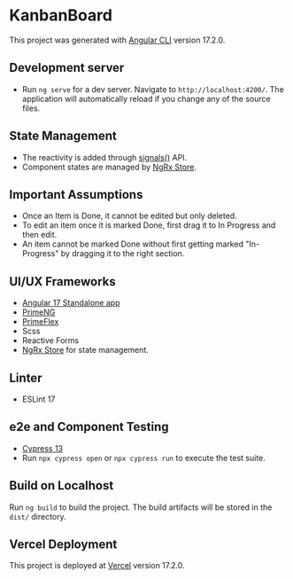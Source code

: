 # KanbanBoard

This project was generated with [Angular CLI](https://github.com/angular/angular-cli) version 17.2.0.

## Development server

- Run `ng serve` for a dev server. Navigate to `http://localhost:4200/`. The application will automatically reload if you change any of the source files.

## State Management
- The reactivity is added through [signals()](https://angular.dev/guide/signals) API.
- Component states are managed by [NgRx Store](https://ngrx.io/).

## Important Assumptions
- Once an Item is Done, it cannot be edited but only deleted.
- To edit an item once it is marked Done, first drag it to In Progress and then edit.
- An item cannot be marked Done without first getting marked "In-Progress" by dragging it to the right section.



## UI/UX Frameworks
- [Angular 17 Standalone app](https://angular.dev/) 
- [PrimeNG](https://primeng.org/)
- [PrimeFlex](https://primeflex.org/)
- Scss
- Reactive Forms
- [NgRx Store](https://ngrx.io/) for state management.


## Linter
- ESLint 17

## e2e and Component Testing
- [Cypress 13](https://docs.cypress.io/) 
- Run `npx cypress open` or `npx cypress run` to execute the test suite.




## Build on Localhost

Run `ng build` to build the project. The build artifacts will be stored in the `dist/` directory.

## Vercel Deployment
This project is deployed at [Vercel](https://kanban-board-benify.vercel.app/) version 17.2.0.
